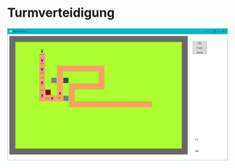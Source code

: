 # Turmverteidigung 

![alt text](https://raw.githubusercontent.com/Fynmar91/Turmverteidigung/master/Turmverteidigung.png)

